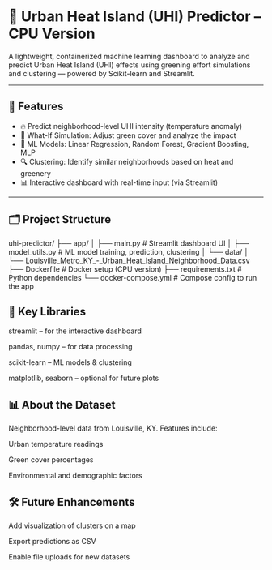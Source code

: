 # 🌆 Urban Heat Island (UHI) Predictor – CPU Version

A lightweight, containerized machine learning dashboard to analyze and predict Urban Heat Island (UHI) effects using greening effort simulations and clustering — powered by Scikit-learn and Streamlit.

---

## 🚀 Features

- 🔥 Predict neighborhood-level UHI intensity (temperature anomaly)
- 🌱 What-If Simulation: Adjust green cover and analyze the impact
- 🧠 ML Models: Linear Regression, Random Forest, Gradient Boosting, MLP
- 🔍 Clustering: Identify similar neighborhoods based on heat and greenery
- 📊 Interactive dashboard with real-time input (via Streamlit)

---

## 🗂️ Project Structure

uhi-predictor/
├── app/
│ ├── main.py # Streamlit dashboard UI
│ ├── model_utils.py # ML model training, prediction, clustering
│ └── data/
│ └── Louisville_Metro_KY_-_Urban_Heat_Island_Neighborhood_Data.csv
├── Dockerfile # Docker setup (CPU version)
├── requirements.txt # Python dependencies
└── docker-compose.yml # Compose config to run the app

## 🧪 Key Libraries
streamlit – for the interactive dashboard

pandas, numpy – for data processing

scikit-learn – ML models & clustering

matplotlib, seaborn – optional for future plots

## 📊 About the Dataset
Neighborhood-level data from Louisville, KY.
Features include:

Urban temperature readings

Green cover percentages

Environmental and demographic factors

## 🛠️ Future Enhancements
Add visualization of clusters on a map

Export predictions as CSV

Enable file uploads for new datasets

